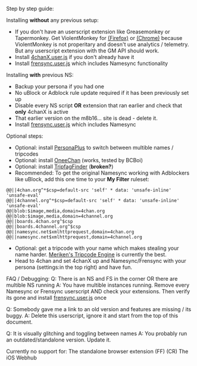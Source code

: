 Step by step guide:

Installing **without** any previous setup:
* If you don't have an userscript extension like Greasemonkey or Tapermonkey. Get ViolentMonkey for [(Firefox)](https://addons.mozilla.org/de/firefox/addon/violentmonkey/) or [(Chrome)](https://chrome.google.com/webstore/detail/violentmonkey/jinjaccalgkegednnccohejagnlnfdag) because ViolentMonkey is not properitary and doesn't use analytics / telemetry. But any userscript extension with the GM API should work.
* Install [4chanX.user.js](https://www.4chan-x.net/builds/4chan-X.user.js) if you don't already have it
* Install [frensync.user.js](https://github.com/OPROSVOs/frensync/raw/main/frensync.user.js) which includes Namesync functionality

Installing **with** previous NS:
* Backup your persona if you had one
* No uBlock or Adblock rule update required if it has been previously set up
* Disable every NS script **OR** extension that ran earlier and check that **only** 4chanX is active
* That earlier version on the m8b16... site is dead - delete it.
* Install [frensync.user.js](https://github.com/OPROSVOs/frensync/raw/main/frensync.user.js) which includes Namesync


Optional steps:
* Optional: install [PersonaPlus](https://pastebin.com/3jHyZwF3) to switch between multible names / tripcodes
* Optional: install [OneeChan](https://github.com/KevinParnell/OneeChan/raw/master/builds/OneeChan.user.js) (works, tested by BCBoi)
* Optional: install [TripfagFinder](https://github.com/bstats/Tripfag-Finder/raw/master/Tripfag-Finder.user.js) (**broken?**)
* Recommended: To get the original Namesync working with Adblockers like uBlock, add this one time to your **My Filter** ruleset:
```
@@||4chan.org^*$csp=default-src 'self' * data: 'unsafe-inline' 'unsafe-eval'
@@||4channel.org^*$csp=default-src 'self' * data: 'unsafe-inline' 'unsafe-eval'
@@|blob:$image,media,domain=4chan.org
@@|blob:$image,media,domain=4channel.org
@@||boards.4chan.org^$csp
@@||boards.4channel.org^$csp
@@||namesync.net$xmlhttprequest,domain=4chan.org
@@||namesync.net$xmlhttprequest,domain=4channel.org 
```
* Optional: get a tripcode with your name which makes stealing your name harder. [Meriken's Tripcode Engine](https://github.com/meriken/merikens-tripcode-engine-v3) is currently the best.
* Head to 4chan and set 4chanX up and Namesync/Frensync with your persona (settings:in the top right) and have fun.

FAQ / Debugging:
Q: There is an NS and FS in the corner OR there are multible NS running
A: You have multible instances running. Remove every Namesync or Frensync userscript AND check your extensions. Then verify its gone and install [frensync.user.js](https://github.com/OPROSVOs/frensync/raw/main/frensync.user.js) once

Q: Somebody gave me a link to an old version and features are missing / its buggy.
A: Delete this userscript, ignore it and start from the top of this document.

Q: It is visually glitching and toggling between names
A: You probably run an outdated/standalone version. Update it.

Currently no support for:
The standalone browser extension (FF) (CR)
The iOS Webhub
